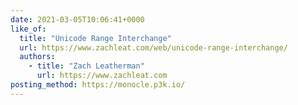 ```yaml
---
date: 2021-03-05T10:06:41+0000
like_of:
  title: "Unicode Range Interchange"
  url: https://www.zachleat.com/web/unicode-range-interchange/
  authors:
    - title: "Zach Leatherman"
      url: https://www.zachleat.com
posting_method: https://monocle.p3k.io/
---
```

